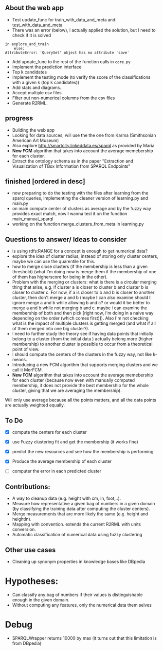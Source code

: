 

## About the web app
* Test update_func for train_with_data_and_meta and test_with_data_and_meta
* There was an error (below), I actually applied the solution, but I need to check if it is solved
```
in explore_and_train
    else:
AttributeError: 'QuerySet' object has no attribute 'save'
```
* Add update_func to the rest of the function calls in `core.py`
* Implement the prediction interface
* Top k candidates
* Implement the testing mode (to verify the score of the classifications with a given k (top k candidates))
* Add stats and diagrams.
* Accept multiple csv files.
* Filter out non-numerical columns from the csv files
* Generate R2RML.


## progress
* Building the web app
* Looking for data sources, will use the the one from Karma (Smithsonian American Art Museum)
* Also explore http://smartcity.linkeddata.es/sparql as provided by Maria
* **New FCM** algorithm that takes into account the average memebership for each cluster.
* Extract the ontology schema as in the paper "Extraction and Visualization of TBox Information from SPARQL Endpoints"

## finished [ordered in desc]
* now preparing to do the testing with the files after learning from the sparql queries, implementing the cleaner
version of learning.py and main.py
* on main compute center of clusters as average and by the fuzzy way provides exact match, now I wanna test it on
the function main_manual_sparql
* working on the function merge_clusters_from_meta in learning.py


## Questions to answer/ Ideas to consider
* is using rdfs:RANGE for a concept is enough to get numerical data?
* explore the idea of cluster radius; instead of storing only cluster centers, maybe we can use the quarentile for this.
* how to merge close clusters (if the membership is less than a given threshold) (what I'm doing now is merge them if
 the membership of one of them has higherscore for being in the other).
* Problem with the merging or clusters: what is there is a circular merging thing that arise, e.g. if cluster a is
closer to cluster b and cluster b is closer to cluster c. For now, if a is closer to b and b is closer to another
cluster, then don't merge a and b (maybe I can also examine should I ignore merge a and b while allowing b and c? or
would it be better to merge a and b while not merging b and c. maybe I can examine the membership of both and then pick
[right now, I'm doing in a naive way depending on the order (which comes first)]). Also I'm not checking what is the
impact of multiple clusters is getting merged (and what if all of them merged into one big cluster?).
* I need to further study the theory see if having data points that initially belong to a cluster (from the initial data
) actually belong more (higher membership) to another cluster is possible to occur from a theoretical point of view.
* I should compute the centers of the clusters in the fuzzy way, not like k-means.
* Introducing a new FCM algorithm that supports merging clusters and we call it MerFCM.
* **New FCM** algorithm that takes into account the average memebership for each cluster (because now even with manually
computed membership, it does not provide the best membership for the whole cluster, giving that we are averaging
the membership).



Will only use average because all the points matters, and all the data points are actually weighted equally.



## To Do

- [x] compute the centers for each cluster
- [x] use Fuzzy clustering fit and get the membership (it works fine)
- [x] predict the new resources and see how the membership is performing
- [x] Produce the average membership of each cluster
- [ ] computer the error in each predicted cluster


## Contributions:
* A way to cleanup data (e.g. height with cm, in, foot,..).
* Measure how representative a given bag of numbers in a given domain (by classifying the training data after computing
the cluster centers).
* Merge measurements that are more likely the same (e.g. height and heightIn).
* Mapping with convention. extends the current R2RML with units conversion.
* Automatic classification of numerical data using fuzzy clustering


## Other use cases
* Cleaning up synonym properties in knowledge bases like DBpedia


# Hypotheses:
* Can classify any bag of numbers if their values is distinguishable enough in the given domain.
* Without computing any features, only the numerical data them selves

# Debug
* SPARQLWrapper returns 10000 by max (it turns out that this limitation is from DBpedia)